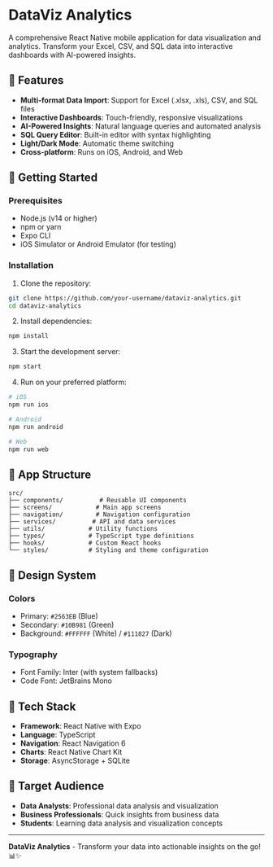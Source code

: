 # DataViz Analytics

A comprehensive React Native mobile application for data visualization and analytics. Transform your Excel, CSV, and SQL data into interactive dashboards with AI-powered insights.

## 🌟 Features

- **Multi-format Data Import**: Support for Excel (.xlsx, .xls), CSV, and SQL files
- **Interactive Dashboards**: Touch-friendly, responsive visualizations
- **AI-Powered Insights**: Natural language queries and automated analysis
- **SQL Query Editor**: Built-in editor with syntax highlighting
- **Light/Dark Mode**: Automatic theme switching
- **Cross-platform**: Runs on iOS, Android, and Web

## 🚀 Getting Started

### Prerequisites

- Node.js (v14 or higher)
- npm or yarn
- Expo CLI
- iOS Simulator or Android Emulator (for testing)

### Installation

1. Clone the repository:
```bash
git clone https://github.com/your-username/dataviz-analytics.git
cd dataviz-analytics
```

2. Install dependencies:
```bash
npm install
```

3. Start the development server:
```bash
npm start
```

4. Run on your preferred platform:
```bash
# iOS
npm run ios

# Android
npm run android

# Web
npm run web
```

## 📱 App Structure

```
src/
├── components/          # Reusable UI components
├── screens/            # Main app screens
├── navigation/         # Navigation configuration
├── services/          # API and data services
├── utils/            # Utility functions
├── types/            # TypeScript type definitions
├── hooks/            # Custom React hooks
└── styles/           # Styling and theme configuration
```

## 🎨 Design System

### Colors
- Primary: `#2563EB` (Blue)
- Secondary: `#10B981` (Green)
- Background: `#FFFFFF` (White) / `#111827` (Dark)

### Typography
- Font Family: Inter (with system fallbacks)
- Code Font: JetBrains Mono

## 🔧 Tech Stack

- **Framework**: React Native with Expo
- **Language**: TypeScript
- **Navigation**: React Navigation 6
- **Charts**: React Native Chart Kit
- **Storage**: AsyncStorage + SQLite

## 📱 Target Audience

- **Data Analysts**: Professional data analysis and visualization
- **Business Professionals**: Quick insights from business data
- **Students**: Learning data analysis and visualization concepts

---

**DataViz Analytics** - Transform your data into actionable insights on the go! 📊✨
